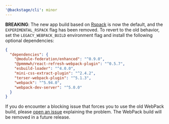 ```yaml
---
'@backstage/cli': minor
---
```


**BREAKING**: The new app build based on [Rspack](https://rspack.dev/) is now the default, and the `EXPERIMENTAL_RSPACK` flag has been removed. To revert to the old behavior, set the `LEGACY_WEBPACK_BUILD` environment flag and install the following optional dependencies:

```json
{
  "dependencies": {
    "@module-federation/enhanced": "^0.9.0",
    "@pmmmwh/react-refresh-webpack-plugin": "^0.5.7",
    "esbuild-loader": "^4.0.0",
    "mini-css-extract-plugin": "^2.4.2",
    "terser-webpack-plugin": "^5.1.3",
    "webpack": "^5.94.0",
    "webpack-dev-server": "^5.0.0"
  }
}
```

If you do encounter a blocking issue that forces you to use the old WebPack build, please [open an issue](https://github.com/backstage/backstage/issues) explaining the problem. The WebPack build will be removed in a future release.
